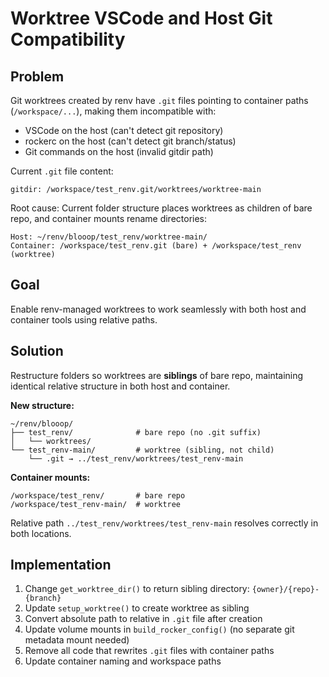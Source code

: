 # Worktree VSCode and Host Git Compatibility

## Problem
Git worktrees created by renv have `.git` files pointing to container paths (`/workspace/...`), making them incompatible with:
- VSCode on the host (can't detect git repository)
- rockerc on the host (can't detect git branch/status)
- Git commands on the host (invalid gitdir path)

Current `.git` file content:
```
gitdir: /workspace/test_renv.git/worktrees/worktree-main
```

Root cause: Current folder structure places worktrees as children of bare repo, and container mounts rename directories:
```
Host: ~/renv/blooop/test_renv/worktree-main/
Container: /workspace/test_renv.git (bare) + /workspace/test_renv (worktree)
```

## Goal
Enable renv-managed worktrees to work seamlessly with both host and container tools using relative paths.

## Solution
Restructure folders so worktrees are **siblings** of bare repo, maintaining identical relative structure in both host and container.

**New structure:**
```
~/renv/blooop/
├── test_renv/              # bare repo (no .git suffix)
│   └── worktrees/
└── test_renv-main/         # worktree (sibling, not child)
    └── .git → ../test_renv/worktrees/test_renv-main
```

**Container mounts:**
```
/workspace/test_renv/       # bare repo
/workspace/test_renv-main/  # worktree
```

Relative path `../test_renv/worktrees/test_renv-main` resolves correctly in both locations.

## Implementation
1. Change `get_worktree_dir()` to return sibling directory: `{owner}/{repo}-{branch}`
2. Update `setup_worktree()` to create worktree as sibling
3. Convert absolute path to relative in `.git` file after creation
4. Update volume mounts in `build_rocker_config()` (no separate git metadata mount needed)
5. Remove all code that rewrites `.git` files with container paths
6. Update container naming and workspace paths
